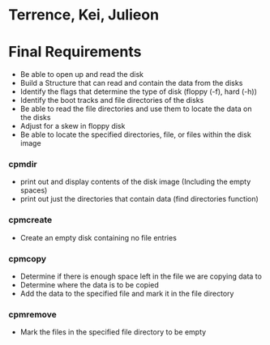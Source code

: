 # Terrence, Kei, Julieon

# Final Requirements

* Be able to open up and read the disk
* Build a Structure that can read and contain the data from the disks
* Identify the flags that determine the type of disk (floppy (-f), hard (-h))
* Identify the boot tracks and file directories of the disks
* Be able to read the file directories and use them to locate the data on the disks
* Adjust for a skew in floppy disk
* Be able to locate the specified directories, file, or files within the disk image

### cpmdir

 * print out and display contents of the disk image (Including the empty spaces)
 * print out just the directories that contain data (find directories function)




### cpmcreate

 * Create an empty disk containing no file entries



### cpmcopy

 * Determine if there is enough space left in the file we are copying data to
 * Determine where the data is to be copied
 * Add the data to the specified file and mark it in the file directory


### cpmremove

 * Mark the files in the specified file directory to be empty
